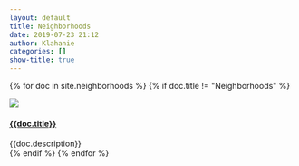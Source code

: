 ```yaml
---
layout: default
title: Neighborhoods
date: 2019-07-23 21:12
author: Klahanie
categories: []
show-title: true
---
```


{% for doc in site.neighborhoods %}
{% if doc.title != "Neighborhoods" %}
<div class="row mb-4">
  <img class="img-thumbnail col-lg-2 col-md-5 col-sm-12" src="{{site.url}}{{doc.thumbnail}}">
    <div class="col-lg-10 col-md-7 col-sm-12">
      <h4>
      <a href="{{doc.url}}">{{doc.title}}</a>
      </h4>
      <div>{{doc.description}}
      </div>
    </div>
</div>
{% endif %}
{% endfor %}